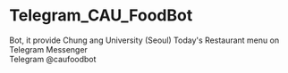 # Telegram_CAU_FoodBot
Bot, it provide Chung ang University (Seoul) Today's Restaurant menu on Telegram Messenger
<br> Telegram @caufoodbot
